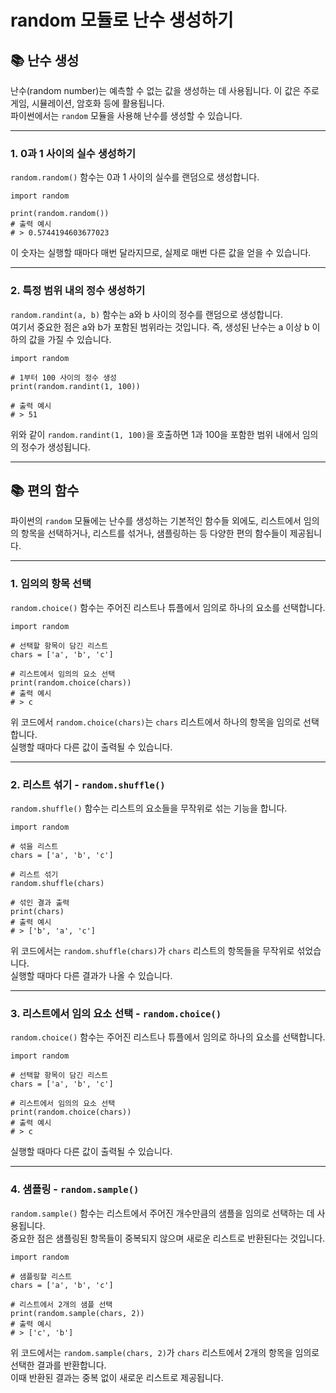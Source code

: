 # random 모듈로 난수 생성하기

## 📚 난수 생성

난수(random number)는 예측할 수 없는 값을 생성하는 데 사용됩니다. 이 값은 주로 게임, 시뮬레이션, 암호화 등에 활용됩니다.  
파이썬에서는 `random` 모듈을 사용해 난수를 생성할 수 있습니다.

---

### 1. 0과 1 사이의 실수 생성하기

`random.random()` 함수는 0과 1 사이의 실수를 랜덤으로 생성합니다.

~~~
import random

print(random.random())
# 출력 예시
# > 0.5744194603677023
~~~

이 숫자는 실행할 때마다 매번 달라지므로, 실제로 매번 다른 값을 얻을 수 있습니다.

---

### 2. 특정 범위 내의 정수 생성하기

`random.randint(a, b)` 함수는 a와 b 사이의 정수를 랜덤으로 생성합니다.  
여기서 중요한 점은 a와 b가 포함된 범위라는 것입니다. 즉, 생성된 난수는 a 이상 b 이하의 값을 가질 수 있습니다.

~~~
import random

# 1부터 100 사이의 정수 생성
print(random.randint(1, 100))

# 출력 예시
# > 51
~~~

위와 같이 `random.randint(1, 100)`을 호출하면 1과 100을 포함한 범위 내에서 임의의 정수가 생성됩니다.

---

## 📚 편의 함수

파이썬의 `random` 모듈에는 난수를 생성하는 기본적인 함수들 외에도, 리스트에서 임의의 항목을 선택하거나, 리스트를 섞거나, 샘플링하는 등 다양한 편의 함수들이 제공됩니다.

---

### 1. 임의의 항목 선택

`random.choice()` 함수는 주어진 리스트나 튜플에서 임의로 하나의 요소를 선택합니다.

~~~
import random

# 선택할 항목이 담긴 리스트
chars = ['a', 'b', 'c']

# 리스트에서 임의의 요소 선택
print(random.choice(chars))
# 출력 예시
# > c
~~~

위 코드에서 `random.choice(chars)`는 `chars` 리스트에서 하나의 항목을 임의로 선택합니다.  
실행할 때마다 다른 값이 출력될 수 있습니다.

---

### 2. 리스트 섞기 - `random.shuffle()`

`random.shuffle()` 함수는 리스트의 요소들을 무작위로 섞는 기능을 합니다.

~~~
import random

# 섞을 리스트
chars = ['a', 'b', 'c']

# 리스트 섞기
random.shuffle(chars)

# 섞인 결과 출력
print(chars)
# 출력 예시
# > ['b', 'a', 'c']
~~~

위 코드에서는 `random.shuffle(chars)`가 `chars` 리스트의 항목들을 무작위로 섞었습니다.  
실행할 때마다 다른 결과가 나올 수 있습니다.

---

### 3. 리스트에서 임의 요소 선택 - `random.choice()`  

`random.choice()` 함수는 주어진 리스트나 튜플에서 임의로 하나의 요소를 선택합니다.

~~~
import random

# 선택할 항목이 담긴 리스트
chars = ['a', 'b', 'c']

# 리스트에서 임의의 요소 선택
print(random.choice(chars))
# 출력 예시
# > c
~~~

실행할 때마다 다른 값이 출력될 수 있습니다.

---

### 4. 샘플링 - `random.sample()`

`random.sample()` 함수는 리스트에서 주어진 개수만큼의 샘플을 임의로 선택하는 데 사용됩니다.  
중요한 점은 샘플링된 항목들이 중복되지 않으며 새로운 리스트로 반환된다는 것입니다.

~~~
import random

# 샘플링할 리스트
chars = ['a', 'b', 'c']

# 리스트에서 2개의 샘플 선택
print(random.sample(chars, 2))
# 출력 예시
# > ['c', 'b']
~~~

위 코드에서는 `random.sample(chars, 2)`가 `chars` 리스트에서 2개의 항목을 임의로 선택한 결과를 반환합니다.  
이때 반환된 결과는 중복 없이 새로운 리스트로 제공됩니다.
